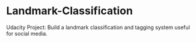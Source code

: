 # Landmark-Classification
Udacity Project: Build a landmark classification and tagging system useful for social media.
